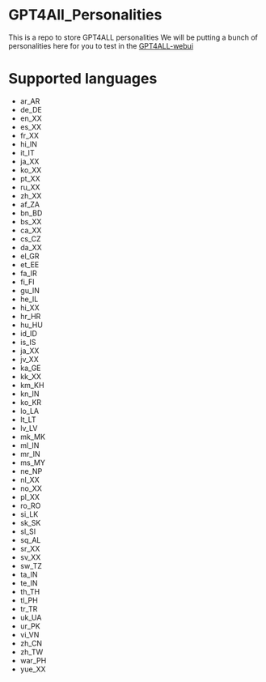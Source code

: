 # GPT4All_Personalities
This is a repo to store GPT4ALL personalities
We will be putting a bunch of personalities here for you to test in the [GPT4ALL-webui]()

# Supported languages
- ar_AR
- de_DE
- en_XX
- es_XX
- fr_XX
- hi_IN
- it_IT
- ja_XX
- ko_XX
- pt_XX
- ru_XX
- zh_XX
- af_ZA
- bn_BD
- bs_XX
- ca_XX
- cs_CZ
- da_XX
- el_GR
- et_EE
- fa_IR
- fi_FI
- gu_IN
- he_IL
- hi_XX
- hr_HR
- hu_HU
- id_ID
- is_IS
- ja_XX
- jv_XX
- ka_GE
- kk_XX
- km_KH
- kn_IN
- ko_KR
- lo_LA
- lt_LT
- lv_LV
- mk_MK
- ml_IN
- mr_IN
- ms_MY
- ne_NP
- nl_XX
- no_XX
- pl_XX
- ro_RO
- si_LK
- sk_SK
- sl_SI
- sq_AL
- sr_XX
- sv_XX
- sw_TZ
- ta_IN
- te_IN
- th_TH
- tl_PH
- tr_TR
- uk_UA
- ur_PK
- vi_VN
- zh_CN
- zh_TW
- war_PH
- yue_XX
